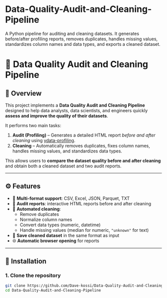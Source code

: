 # Data-Quality-Audit-and-Cleaning-Pipeline
A Python pipeline for auditing and cleaning datasets. It generates before/after profiling reports, removes duplicates, handles missing values, standardizes column names and data types, and exports a cleaned dataset.
# 🧹 Data Quality Audit and Cleaning Pipeline

## 📌 Overview
This project implements a **Data Quality Audit and Cleaning Pipeline** designed to help data analysts, data scientists, and engineers quickly **assess and improve the quality of their datasets**.  

It performs two main tasks:
1. **Audit (Profiling)** – Generates a detailed HTML report *before and after cleaning* using [ydata-profiling](https://github.com/ydataai/ydata-profiling).
2. **Cleaning** – Automatically removes duplicates, fixes column names, handles missing values, and standardizes data types.

This allows users to **compare the dataset quality before and after cleaning** and obtain both a cleaned dataset and two audit reports.

---

## ⚙️ Features
- 📂 **Multi-format support**: CSV, Excel, JSON, Parquet, TXT  
- 🧾 **Audit reports**: interactive HTML reports before and after cleaning  
- 🧹 **Automated cleaning**:
  - Remove duplicates  
  - Normalize column names  
  - Convert data types (numeric, datetime)  
  - Handle missing values (median for numeric, `"unknown"` for text)  
- 💾 **Save cleaned dataset** in the same format as input  
- 🌐 **Automatic browser opening** for reports  

---

## 🚀 Installation

### 1. Clone the repository
```bash
git clone https://github.com/Dave-kossi/Data-Quality-Audit-and-Cleaning-Pipeline.git
cd Data-Quality-Audit-and-Cleaning-Pipeline
